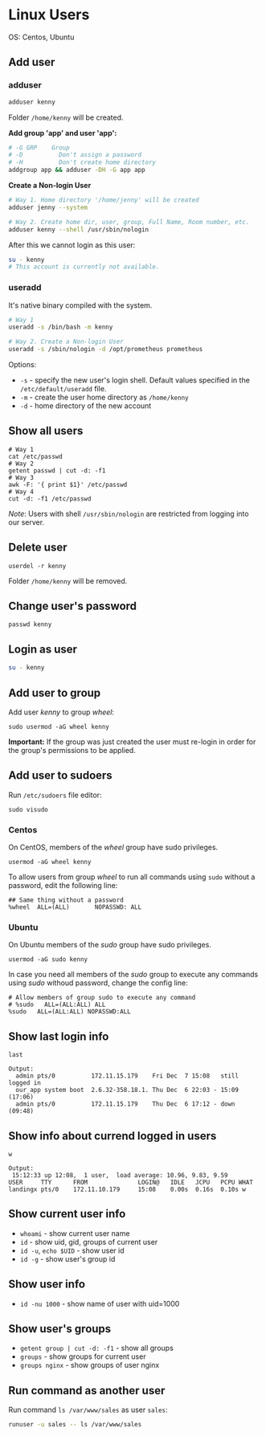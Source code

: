 # Linux Users

OS: Centos, Ubuntu

## Add user

### adduser

```bash
adduser kenny
```

Folder `/home/kenny` will be created.

**Add group 'app' and user 'app':**

```bash
# -G GRP	Group
# -D		  Don't assign a password
# -H		  Don't create home directory
addgroup app && adduser -DH -G app app
```

**Create a Non-login User**

```bash
# Way 1. Home directory '/home/jenny' will be created
adduser jenny --system

# Way 2. Create home dir, user, group, Full Name, Room number, etc.
adduser kenny --shell /usr/sbin/nologin
```

After this we cannot login as this user:

```bash
su - kenny
# This account is currently not available.
```

### useradd

It's native binary compiled with the system.

```bash
# Way 1
useradd -s /bin/bash -m kenny

# Way 2. Create a Non-login User
useradd -s /sbin/nologin -d /opt/prometheus prometheus
```

Options:
- `-s` - specify the new user's login shell. Default values specified in the `/etc/default/useradd` file.
- `-m` - create the user home directory as `/home/kenny`
- `-d` - home directory of the new account

## Show all users

```
# Way 1
cat /etc/passwd
# Way 2
getent passwd | cut -d: -f1
# Way 3
awk -F: '{ print $1}' /etc/passwd
# Way 4
cut -d: -f1 /etc/passwd
```

*Note*: Users with shell `/usr/sbin/nologin` are restricted from logging into our server.

## Delete user

```
userdel -r kenny
```

Folder `/home/kenny` will be removed.

## Change user's password

```
passwd kenny
```

## Login as user

```bash
su - kenny
```

## Add user to group

Add user *kenny* to group *wheel*:

```
sudo usermod -aG wheel kenny
```

**Important:** If the group was just created the user must re-login in order for the group's permissions to be applied.

## Add user to sudoers

Run `/etc/sudoers` file editor:

```
sudo visudo
```

### Centos

On CentOS, members of the *wheel* group have sudo privileges.

```
usermod -aG wheel kenny
```

To allow users from group *wheel* to run all commands using `sudo` without a password, edit the following line:

```
## Same thing without a password
%wheel  ALL=(ALL)       NOPASSWD: ALL
```

### Ubuntu

On Ubuntu members of the *sudo* group have sudo privileges.

```
usermod -aG sudo kenny
```

In case you need all members of the *sudo* group to execute any commands using *sudo* withoud password, change the config line:

```
# Allow members of group sudo to execute any command
# %sudo   ALL=(ALL:ALL) ALL
%sudo   ALL=(ALL:ALL) NOPASSWD:ALL
```

## Show last login info

```
last

Output:
  admin pts/0          172.11.15.179    Fri Dec  7 15:08   still logged in
  our_app system boot  2.6.32-358.18.1. Thu Dec  6 22:03 - 15:09  (17:06)
  admin pts/0          172.11.15.179    Thu Dec  6 17:12 - down   (09:48)
```

## Show info about currend logged in users

```
w

Output:
 15:12:33 up 12:08,  1 user,  load average: 10.96, 9.83, 9.59
USER     TTY      FROM              LOGIN@   IDLE   JCPU   PCPU WHAT
landingx pts/0    172.11.10.179     15:08    0.00s  0.16s  0.10s w
```

## Show current user info

- `whoami` - show current user name
- `id` - show uid, gid, groups of current user
- `id -u`, `echo $UID` - show user id
- `id -g` - show user's group id

## Show user info

- `id -nu 1000` - show name of user with uid=1000

## Show user's groups

- `getent group | cut -d: -f1` - show all groups
- `groups` - show groups for current user
- `groups nginx` - show groups of user nginx

## Run command as another user

Run command `ls /var/www/sales` as user `sales`:

```bash
runuser -u sales -- ls /var/www/sales
```
